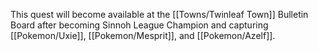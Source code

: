 This quest will become available at the [[Towns/Twinleaf Town]] Bulletin Board after becoming Sinnoh League Champion and capturing [[Pokemon/Uxie]], [[Pokemon/Mesprit]], and [[Pokemon/Azelf]].